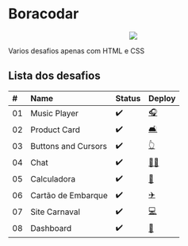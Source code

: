 # Boracodar
<p align="center">
<img src="https://img.shields.io/badge/STATUS-EM%20ANDAMENTO-yellow"/>
</p>

Varios desafios apenas com HTML e CSS

## Lista dos desafios
| #    | Name           | Status  | Deploy |
| :--- | :------------- | :------ | :------|
| 01   | Music Player   |:heavy_check_mark:       |   [:headphones:](https://danny-s07.github.io/boracodar/desafio01-playmusic)| 
| 02   | Product Card   |:heavy_check_mark:       |  [:couch_and_lamp:](https://danny-s07.github.io/boracodar/desafio02-cartaoproduto)|
| 03   | Buttons and Cursors | :heavy_check_mark:   | [:point_up_2:](https://danny-s07.github.io/boracodar/desafio03-botoesecursores)|
| 04   | Chat           |:heavy_check_mark:      | [:woman_technologist:](https://danny-s07.github.io/boracodar/desafio04-chat)|
| 05   | Calculadora    |:heavy_check_mark:      |[:1234:](https://danny-s07.github.io/boracodar/desafio05-calculadora )|
| 06   | Cartão de Embarque    |:heavy_check_mark:  |[:airplane:](https://danny-s07.github.io/boracodar/desafio06-cartaodeembarque)|
| 07   | Site Carnaval   |:heavy_check_mark:  |[:computer:](https://danny-s07.github.io/boracodar/desafio07-sitecarnaval)|
| 08   | Dashboard   |:heavy_check_mark:  |[:abacus:](https://danny-s07.github.io/boracodar/desafio08-dashboard)|


